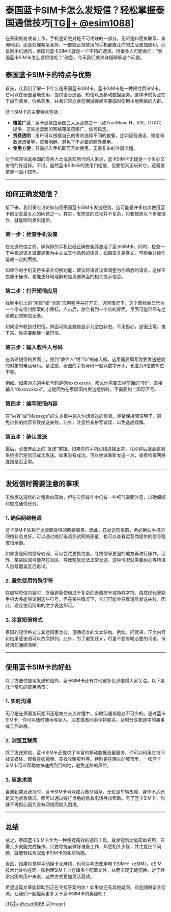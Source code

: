 # 泰国蓝卡SIM卡怎么发短信？轻松掌握泰国通信技巧[[TG💪+ @esim1088](https://t.me/s/esim1088)]

在泰国旅游或者工作，手机通讯绝对是不可或缺的一部分。无论是和朋友联系、查询地图，还是处理紧急事务，一部能正常使用的手机都能让你的生活更加便利。而说到手机通讯，泰国的蓝卡SIM卡就是一个不错的选择。但很多人可能会问：“泰国蓝卡SIM卡怎么发短信呢？”别急，今天我们就来详细聊聊这个问题。

## 泰国蓝卡SIM卡的特点与优势

首先，让我们了解一下什么是泰国蓝卡SIM卡。蓝卡SIM卡是一种预付费SIM卡，它可以在泰国当地使用，提供语音通话、短信以及移动数据服务。这种卡的优点在于操作简单，价格实惠，并且非常适合短期游客或需要临时使用本地网络的人群。

蓝卡SIM卡的主要特点包括：
- **覆盖广泛**：蓝卡通常由泰国三大运营商之一（如TrueMove H、AIS、DTAC）提供，这些运营商的网络覆盖范围广，信号稳定。
- **资费透明**：用户可以根据自己的需求选择不同的套餐，比如语音通话、短信和数据流量等，资费明确，避免了不必要的额外费用。
- **使用方便**：只需插入手机即可开始使用，无需复杂的注册流程。

对于经常往返泰国的商务人士或喜欢旅行的人来说，蓝卡SIM卡无疑是一个省心又省钱的好选择。不过，虽然蓝卡SIM卡的使用门槛低，但要想真正玩转它，还需要掌握一些小技巧。

---

## 如何正确发短信？

接下来，我们重点讨论如何用泰国蓝卡SIM卡发送短信。这可能是许多初次使用蓝卡的朋友最关心的问题之一。其实，发短信的过程并不复杂，只要按照以下步骤操作，就能顺利发出短信。

### 第一步：检查手机设置

在发送短信之前，确保你的手机已经正确安装并激活了蓝卡SIM卡。同时，检查一下手机的语言设置是否为中文或其他熟悉的语言。如果语言是泰文，可能会对操作造成一定的困扰。

如果你的手机支持多语言切换功能，建议将语言设置调整为你熟悉的语言。这样不仅便于操作，也能更好地理解短信发送界面的相关提示信息。

### 第二步：打开短信应用

找到手机上的“短信”或“消息”应用程序并打开它。通常情况下，这个图标会显示为一个带有信封图案的小图标。点击后，你会看到一个新的界面，里面可能已经有之前收到的短信记录。

如果没有收到过短信，界面可能会直接显示为空白状态。不用担心，这很正常。接下来，你需要新建一条短信。

### 第三步：输入收件人号码

在新建短信的界面上，找到“收件人”或“To”的输入框。这里需要填写你要发送短信的对象的电话号码。请注意，泰国的手机号码一般以数字开头，长度为9位或10位不等。

例如，如果对方的手机号码是66xxxxxxxxx，那么你需要去掉前面的“66”，直接输入“0xxxxxxxxx”。这是因为在泰国国内发送短信时，不需要加上国际区号。

### 第四步：编写短信内容

在“内容”或“Message”的文本框中输入你想发送的信息。尽量保持简洁明了，避免过长的内容导致发送失败。此外，注意检查拼写错误，以免造成误解。

### 第五步：确认发送

最后，点击界面上的“发送”按钮。如果你的手机网络连接正常，几秒钟后就会收到系统提示短信已成功发送。如果没有成功，可以尝试重新发送一次，或者检查网络连接是否正常。

---

## 发短信时需要注意的事项

虽然发送短信的过程看似简单，但在实际操作中仍有一些细节需要注意，以确保顺利完成通信任务。

### 1. 确保网络畅通

蓝卡SIM卡依赖于运营商提供的网络服务。因此，在发送短信前，务必确认手机的网络状态良好。可以通过拨打电话测试网络质量，也可以查看运营商提供的信号强度指示器。

如果发现网络信号较弱，可以尝试更换位置，寻找信号更强的地方再进行操作。另外，某些区域可能存在盲区，导致短信无法正常发送，这种情况就需要耐心等待进入信号覆盖区后再试。

### 2. 避免使用特殊字符

在编写短信内容时，尽量避免使用过于复杂的表情符号或特殊字符。虽然现代智能手机大多能够识别这些符号，但在某些情况下，它们可能会导致短信发送失败。因此，建议使用简单的文字表达即可。

### 3. 注意短信格式

泰国的短信格式与其他国家类似，遵循标准的文本结构。例如，问候语、正文内容和结尾感谢语可以依次排列。此外，为了避免歧义，尽量不要省略必要的词语，保持语句通顺清晰。

---

## 使用蓝卡SIM卡的好处

除了方便快捷地发送短信外，蓝卡SIM卡还有其他诸多优点值得大家关注。以下是几个常见的应用场景：

### 1. 实时沟通

无论是在泰国游玩期间还是商务交流过程中，实时沟通都是必不可少的。通过蓝卡SIM卡，你可以随时随地与家人、朋友或者同事保持联系，及时分享旅途中的趣事或工作进展。

### 2. 浏览互联网

除了发送短信，蓝卡SIM卡还提供了丰富的移动数据流量服务。你可以利用它访问社交媒体、观看在线视频、查找攻略资料等。特别是在陌生的城市里，一张蓝卡SIM卡可以帮助你快速找到目的地，避免迷路的风险。

### 3. 应急求助

当遇到突发状况时，蓝卡SIM卡可以成为救命稻草。无论是车辆故障、身体不适还是其他紧急情况，都可以通过拨打当地的急救电话寻求帮助。有了蓝卡SIM卡，你就不再担心因为没有网络而陷入困境。

---

## 总结

总之，泰国蓝卡SIM卡作为一种便捷高效的通讯工具，其发短信功能简单易用，只需几步就能完成操作。只要你提前做好准备工作，熟悉相关步骤，并注意细节问题，就能轻松驾驭蓝卡SIM卡的各项功能。

当然，如果你觉得手动换卡太麻烦，也可以考虑使用电子SIM卡（eSIM）。eSIM技术允许你在同一张物理SIM卡上存储多个配置文件，从而实现无缝切换。对于经常出国的用户来说，这种方式更加灵活高效。

希望这篇文章能帮助到正在寻找答案的你！如果你还有其他疑问，欢迎随时留言交流。让我们一起探索更多关于蓝卡SIM卡的奥秘吧！

[[TG💪+ @esim1088](https://t.me/s/esim1088) ![Image](https://i.postimg.cc/4NQfJmqS/Snipaste-2025-05-13-00-14-12.png)]